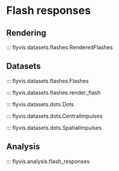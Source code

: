 # Flash responses

## Rendering

::: flyvis.datasets.flashes.RenderedFlashes

## Datasets

::: flyvis.datasets.flashes.Flashes

::: flyvis.datasets.flashes.render_flash

::: flyvis.datasets.dots.Dots

::: flyvis.datasets.dots.CentralImpulses

::: flyvis.datasets.dots.SpatialImpulses

## Analysis

::: flyvis.analysis.flash_responses
